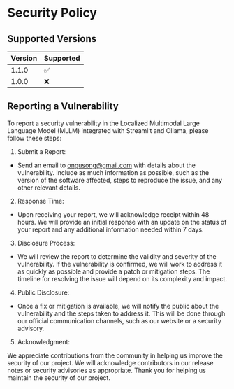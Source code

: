 # Security Policy

## Supported Versions

| Version | Supported          |
| ------- | ------------------ |
| 1.1.0   | :white_check_mark: |
| 1.0.0   | :x:                |

## Reporting a Vulnerability

To report a security vulnerability in the Localized Multimodal Large Language Model (MLLM) integrated with Streamlit and Ollama, please follow these steps:

1. Submit a Report:

- Send an email to ongusong@gmail.com with details about the vulnerability. Include as much information as possible, such as the version of the software affected, steps to reproduce the issue, and any other relevant details.
2. Response Time:

- Upon receiving your report, we will acknowledge receipt within 48 hours. We will provide an initial response with an update on the status of your report and any additional information needed within 7 days.
3. Disclosure Process:

- We will review the report to determine the validity and severity of the vulnerability. If the vulnerability is confirmed, we will work to address it as quickly as possible and provide a patch or mitigation steps. The timeline for resolving the issue will depend on its complexity and impact.
4. Public Disclosure:

- Once a fix or mitigation is available, we will notify the public about the vulnerability and the steps taken to address it. This will be done through our official communication channels, such as our website or a security advisory.
5. Acknowledgment:

We appreciate contributions from the community in helping us improve the security of our project. We will acknowledge contributors in our release notes or security advisories as appropriate.
Thank you for helping us maintain the security of our project.
